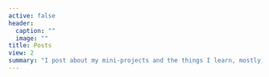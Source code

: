 ```yaml
---
active: false
header:
  caption: ""
  image: ""
title: Posts
view: 2
summary: "I post about my mini-projects and the things I learn, mostly in R and python." 
---
```


